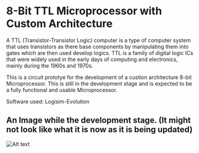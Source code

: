 # 8-Bit TTL Microprocessor with Custom Architecture

A TTL (Transistor-Transistor Logic) computer is a type of computer system that uses transistors as there base components by manipulating them into gates which are then used
develop logics. TTL is a family of digital logic ICs that were widely used in the early days of computing and electronics, mainly during the 1960s and 1970s. 

This is a circuit prototye for the development of a custion architecture 8-bit Microprocessor. This is still in the development stage and is expected to be a fully functional and usable Microprocessor.

Software used: Logisim-Evolution

## An Image while the development stage. (It might not look like what it is now as it is being updated)

![Alt text](https://github.com/PythonHacker24/8-bit_computer/blob/main/images/updated_development_image.jpeg?raw=true)
